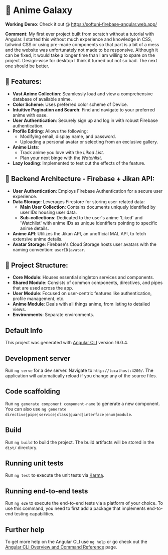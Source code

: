 # 🌌 Anime Galaxy

**Working Demo**: Check it out @ https://softuni-firebase-angular.web.app/

**Comment**: My first ever project built from scratch without a tutorial with Angular. I started this without much experience and knowledge in CSS, tailwind CSS or using pre-made components so that part is a bit of a mess and the website was unfortunately not made to be responsive. Although it can be fixed, it would take a longer time than I am willing to spare on the project. Design-wise for desktop I think it turned out not so bad. The next one should be better.
## 🌠 Features:

- **Vast Anime Collection**: Seamlessly load and view a comprehensive database of available anime.
- **Color Scheme**: Uses preferred color scheme of Device.
- **Intuitive Pagination and Search**: Find and navigate to your preferred anime with ease.
- **User Authentication**: Securely sign up and log in with robust Firebase authentication.
- **Profile Editing**: Allows the following:
  - Modifying email, display name, and password.
  - Uploading a personal avatar or selecting from an exclusive gallery.
- **Anime Lists**:
  - Track anime you love with the *Liked List*.
  - Plan your next binge with the *Watchlist*.
- **Lazy loading**: Implemented to test out the effects of the feature.

## 🎡 Backend Architecture - Firebase + Jikan API:

- **User Authentication**: Employs Firebase Authentication for a secure user experience.
- **Data Storage**: Leverages Firestore for storing user-related data:
  - **Main User Collection**: Contains documents uniquely identified by user IDs housing user data.
  - **Sub-collections**: Dedicated to the user's anime 'Liked' and 'Watchlist' with anime IDs as unique identifiers pointing to specific anime details.
- **Anime API**: Utilizes the Jikan API, an unofficial MAL API, to fetch extensive anime details.
- **Avatar Storage**: Firebase's Cloud Storage hosts user avatars with the naming convention: `userID|avatar`.

## 🚀 Project Structure:

- **Core Module**: Houses essential singleton services and components.
- **Shared Module**: Consists of common components, directives, and pipes that are used across the app.
- **User Module**: Focused on user-centric features like authentication, profile management, etc.
- **Anime Module**: Deals with all things anime, from listing to detailed views.
- **Environments**: Separate environments.

## Default Info

This project was generated with [Angular CLI](https://github.com/angular/angular-cli) version 16.0.4.

## Development server

Run `ng serve` for a dev server. Navigate to `http://localhost:4200/`. The application will automatically reload if you change any of the source files.

## Code scaffolding

Run `ng generate component component-name` to generate a new component. You can also use `ng generate directive|pipe|service|class|guard|interface|enum|module`.

## Build

Run `ng build` to build the project. The build artifacts will be stored in the `dist/` directory.

## Running unit tests

Run `ng test` to execute the unit tests via [Karma](https://karma-runner.github.io).

## Running end-to-end tests

Run `ng e2e` to execute the end-to-end tests via a platform of your choice. To use this command, you need to first add a package that implements end-to-end testing capabilities.

## Further help

To get more help on the Angular CLI use `ng help` or go check out the [Angular CLI Overview and Command Reference](https://angular.io/cli) page.
